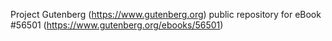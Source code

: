 Project Gutenberg (https://www.gutenberg.org) public repository for
eBook #56501 (https://www.gutenberg.org/ebooks/56501)
